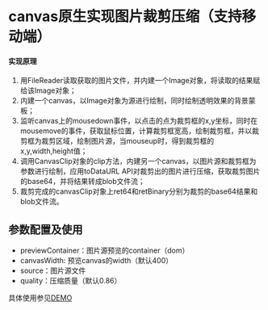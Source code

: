 # canvas原生实现图片裁剪压缩（支持移动端）
#### 实现原理
1. 用FileReader读取获取的图片文件，并内建一个Image对象，将读取的结果赋给该Image对象；
2. 内建一个canvas，以Image对象为源进行绘制，同时绘制透明效果的背景蒙板；
3. 监听canvas上的mousedown事件，以点击的点为裁剪框的x,y坐标，同时在mousemove的事件，获取鼠标位置，计算裁剪框宽高，绘制裁剪框，并以裁剪框为裁剪区域，绘制图片源，当mouseup时，得到裁剪框的x,y,width,height值；
4. 调用CanvasClip对象的clip方法，内建另一个canvas，以图片源和裁剪框为参数进行绘制，应用toDataURL API对裁剪出的图片进行压缩，获取裁剪图片的base64，并将结果转成blob文件流；
5. 裁剪完成的canvasClip对象上ret64和retBinary分别为裁剪的base64结果和blob文件流。

## 参数配置及使用
* previewContainer：图片源预览的container（dom）
* canvasWidth: 预览canvas的width（默认400）
* source：图片源文件
* quality：压缩质量（默认0.86）

具体使用参见[DEMO](https://crazymary.github.io/canvasClip/canvasClip.html)

